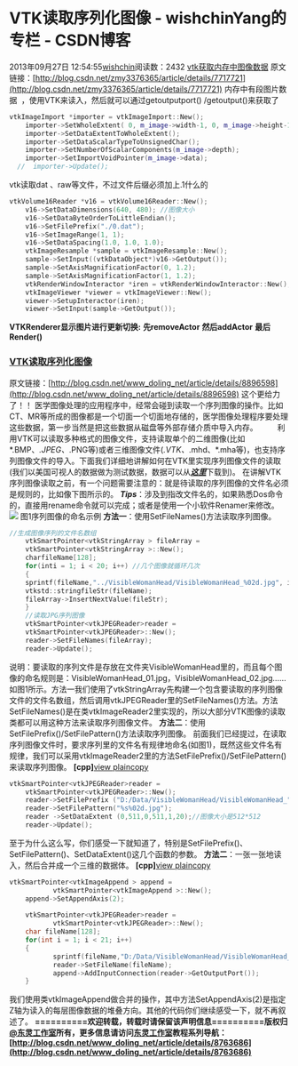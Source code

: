 # VTK读取序列化图像 - wishchinYang的专栏 - CSDN博客
2013年09月27日 12:54:55[wishchin](https://me.csdn.net/wishchin)阅读数：2432
[vtk获取内存中图像数据](http://blog.csdn.net/zmy3376365/article/details/7717721)
原文链接：[http://blog.csdn.net/zmy3376365/article/details/7717721](http://blog.csdn.net/zmy3376365/article/details/7717721)
内存中有段图片数据  ，使用VTK来读入，然后就可以通过getoutputport() /getoutput()来获取了
```cpp
vtkImageImport *importer = vtkImageImport::New();
    importer->SetWholeExtent( 0, m_image->width-1, 0, m_image->height-1, 0, 0 );
    importer->SetDataExtentToWholeExtent();
    importer->SetDataScalarTypeToUnsignedChar();
    importer->SetNumberOfScalarComponents(m_image->depth);
    importer->SetImportVoidPointer(m_image->data);
  //  importer->Update();
```
vtk读取dat 、raw等文件，不过文件后缀必须加上.1什么的
```cpp
vtkVolume16Reader *v16 = vtkVolume16Reader::New();
    v16->SetDataDimensions(640, 480); //图像大小
    v16->SetDataByteOrderToLittleEndian();
    v16->SetFilePrefix("./0.dat");
    v16->SetImageRange(1, 1);
    v16->SetDataSpacing(1.0, 1.0, 1.0);
    vtkImageResample *sample = vtkImageResample::New();
    sample->SetInput((vtkDataObject*)v16->GetOutput());
    sample->SetAxisMagnificationFactor(0, 1.2);
    sample->SetAxisMagnificationFactor(1, 1.2);
    vtkRenderWindowInteractor *iren = vtkRenderWindowInteractor::New();
    vtkImageViewer *viewer = vtkImageViewer::New();
    viewer->SetupInteractor(iren);
    viewer->SetInput(sample->GetOutput());
```
**VTKRenderer显示图片进行更新切换:**
**先removeActor**
**然后addActor**
**最后Render()**
### [VTK读取序列化图像](http://blog.csdn.net/wishchin/article/details/12089587)
原文链接：[http://blog.csdn.net/www_doling_net/article/details/8896598](http://blog.csdn.net/www_doling_net/article/details/8896598)
这个更给力了！！
医学图像处理的应用程序中，经常会碰到读取一个序列图像的操作。比如CT、MR等所成的图像都是一个切面一个切面地存储的，医学图像处理程序要处理这些数据，第一步当然是把这些数据从磁盘等外部存储介质中导入内存。
        利用VTK可以读取多种格式的图像文件，支持读取单个的二维图像(比如*.BMP、*.JPEG、*.PNG等)或者三维图像文件(*.VTK、*.mhd、*.mha等)，也支持序列图像文件的导入。下面我们详细地讲解如何在VTK里实现序列图像文件的读取(我们以美国可视人的数据做为测试数据，数据可以从[***这里***](http://public.kitware.com/pub/itk/Data/VisibleWomanHead/)下载到)。
在讲解VTK序列图像读取之前，有一个问题需要注意的：就是待读取的序列图像的文件名必须是规则的，比如像下图所示的。
***Tips***：涉及到指改文件名的，如果熟悉Dos命令的，直接用rename命令就可以完成；或者是使用一个小软件Renamer来修改。
![](https://img-my.csdn.net/uploads/201305/07/1367923493_3320.png)
图1序列图像的命名示例
**方法一**：使用SetFileNames()方法读取序列图像。
```cpp
//生成图像序列的文件名数组  
    vtkSmartPointer<vtkStringArray > fileArray =  
    vtkSmartPointer<vtkStringArray >::New();  
    charfileName[128];  
    for(inti = 1; i < 20; i++) //几个图像就循环几次  
    {  
    sprintf(fileName,"../VisibleWomanHead/VisibleWomanHead_%02d.jpg", i);  
    vtkstd::stringfileStr(fileName);  
    fileArray->InsertNextValue(fileStr);     
    }  
    //读取JPG序列图像  
    vtkSmartPointer<vtkJPEGReader>reader =  
    vtkSmartPointer<vtkJPEGReader>::New();  
    reader->SetFileNames(fileArray);  
    reader->Update();
```
说明：要读取的序列文件是存放在文件夹VisibleWomanHead里的，而且每个图像的命名规则是：VisibleWomanHead_01.jpg，VisibleWomanHead_02.jpg……如图1所示。方法一我们使用了vtkStringArray先构建一个包含要读取的序列图像文件的文件名数组，然后调用vtkJPEGReader里的SetFileNames()方法。方法SetFileNames()是在类vtkImageReader2里实现的，所以大部分VTK图像的读取类都可以用这种方法来读取序列图像文件。
**方法二**：使用SetFilePrefix()/SetFilePattern()方法读取序列图像。
前面我们已经提过，在读取序列图像文件时，要求序列里的文件名有规律地命名(如图1)，既然这些文件名有规律，我们可以采用vtkImageReader2里的方法SetFilePrefix()/SetFilePattern()来读取序列图像。
**[cpp]**[view plain](http://blog.csdn.net/www_doling_net/article/details/8896598#)[copy](http://blog.csdn.net/www_doling_net/article/details/8896598#)
```cpp
vtkSmartPointer<vtkJPEGReader>reader =  
    vtkSmartPointer<vtkJPEGReader>::New();  
    reader->SetFilePrefix ("D:/Data/VisibleWomanHead/VisibleWomanHead_");  
    reader->SetFilePattern("%s%02d.jpg");  
    reader ->SetDataExtent (0,511,0,511,1,20);//图像大小是512*512  
    reader->Update();
```
至于为什么这么写，你们感受一下就知道了，特别是SetFilePrefix()、SetFilePattern()、SetDataExtent()这几个函数的参数。
**方法二**：一张一张地读入，然后合并成一个三维的数据体。
**[cpp]**[view plain](http://blog.csdn.net/www_doling_net/article/details/8896598#)[copy](http://blog.csdn.net/www_doling_net/article/details/8896598#)
```cpp
vtkSmartPointer<vtkImageAppend > append =  
           vtkSmartPointer<vtkImageAppend >::New();  
    append->SetAppendAxis(2);  
       
    vtkSmartPointer<vtkJPEGReader>reader =  
           vtkSmartPointer<vtkJPEGReader>::New();  
    char fileName[128];  
    for(int i = 1; i < 21; i++)  
    {  
           sprintf(fileName,"D:/Data/VisibleWomanHead/VisibleWomanHead_%02d.jpg", i);  
           reader->SetFileName(fileName);  
           append->AddInputConnection(reader->GetOutputPort());  
    }
```
我们使用类vtkImageAppend做合并的操作，其中方法SetAppendAxis(2)是指定Z轴为读入的每层图像数据的堆叠方向。其他的代码你们继续感受一下，就不再叙述了。
**==========欢迎转载，转载时请保留该声明信息==========版权归[@东灵工作室](http://weibo.com/dolingstudio)所有，更多信息请访问[东灵工作室](http://www.doling.net)教程系列导航：[http://blog.csdn.net/www_doling_net/article/details/8763686](http://blog.csdn.net/www_doling_net/article/details/8763686)**
